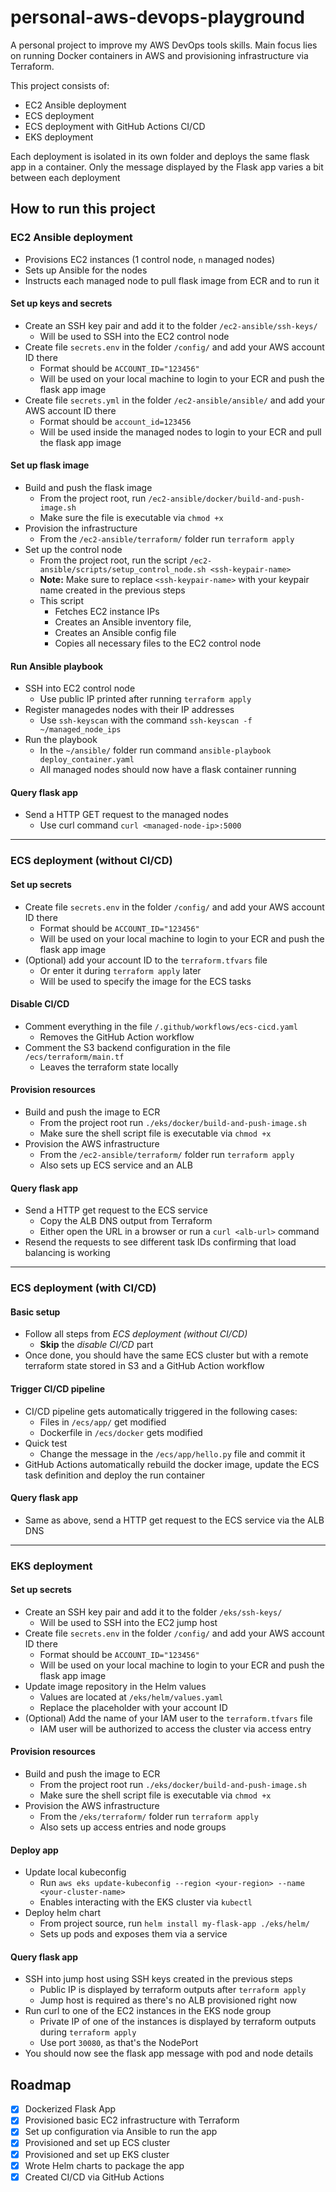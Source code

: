# personal-aws-devops-playground

A personal project to improve my AWS DevOps tools skills. Main focus lies on running Docker containers in AWS and provisioning infrastructure via Terraform.

This project consists of:

- EC2 Ansible deployment
- ECS deployment
- ECS deployment with GitHub Actions CI/CD
- EKS deployment

Each deployment is isolated in its own folder and deploys the same flask app in a container. Only the message displayed by the Flask app varies a bit between each deployment

## How to run this project

### EC2 Ansible deployment

- Provisions EC2 instances (1 control node, `n` managed nodes)
- Sets up Ansible for the nodes
- Instructs each managed node to pull flask image from ECR and to run it

#### Set up keys and secrets

- Create an SSH key pair and add it to the folder `/ec2-ansible/ssh-keys/`
  - Will be used to SSH into the EC2 control node
- Create file `secrets.env` in the folder `/config/` and add your AWS account ID there
  - Format should be `ACCOUNT_ID="123456"`
  - Will be used on your local machine to login to your ECR and push the flask app image
- Create file `secrets.yml` in the folder `/ec2-ansible/ansible/` and add your AWS account ID there
  - Format should be `account_id=123456`
  - Will be used inside the managed nodes to login to your ECR and pull the flask app image

#### Set up flask image

- Build and push the flask image
  - From the project root, run `/ec2-ansible/docker/build-and-push-image.sh`
  - Make sure the file is executable via `chmod +x`
- Provision the infrastructure
  - From the `/ec2-ansible/terraform/` folder run `terraform apply`
- Set up the control node
  - From the project root, run the script `/ec2-ansible/scripts/setup_control_node.sh <ssh-keypair-name>`
  - **Note:** Make sure to replace `<ssh-keypair-name>` with your keypair name created in the previous steps
  - This script
    - Fetches EC2 instance IPs
    - Creates an Ansible inventory file,
    - Creates an Ansible config file
    - Copies all necessary files to the EC2 control node

#### Run Ansible playbook

- SSH into EC2 control node
  - Use public IP printed after running `terraform apply`
- Register managedes nodes with their IP addresses
  - Use `ssh-keyscan` with the command `ssh-keyscan -f ~/managed_node_ips`
- Run the playbook
  - In the `~/ansible/` folder run command `ansible-playbook deploy_container.yaml`
  - All managed nodes should now have a flask container running

#### Query flask app

- Send a HTTP GET request to the managed nodes
  - Use curl command `curl <managed-node-ip>:5000`

---

### ECS deployment (without CI/CD)

#### Set up secrets

- Create file `secrets.env` in the folder `/config/` and add your AWS account ID there
  - Format should be `ACCOUNT_ID="123456"`
  - Will be used on your local machine to login to your ECR and push the flask app image
- (Optional) add your account ID to the `terraform.tfvars` file
  - Or enter it during `terraform apply` later
  - Will be used to specify the image for the ECS tasks

#### Disable CI/CD

- Comment everything in the file `/.github/workflows/ecs-cicd.yaml`
  - Removes the GitHub Action workflow
- Comment the S3 backend configuration in the file `/ecs/terraform/main.tf`
  - Leaves the terraform state locally

#### Provision resources

- Build and push the image to ECR
  - From the project root run `./eks/docker/build-and-push-image.sh`
  - Make sure the shell script file is executable via `chmod +x`
- Provision the AWS infrastructure
  - From the `/ec2-ansible/terraform/` folder run `terraform apply`
  - Also sets up ECS service and an ALB

#### Query flask app

- Send a HTTP get request to the ECS service
  - Copy the ALB DNS output from Terraform
  - Either open the URL in a browser or run a `curl <alb-url>` command
- Resend the requests to see different task IDs confirming that load balancing is working

---

### ECS deployment (with CI/CD)

#### Basic setup

- Follow all steps from _ECS deployment (without CI/CD)_
  - **Skip** the _disable CI/CD_ part
- Once done, you should have the same ECS cluster but with a remote terraform state stored in S3 and a GitHub Action workflow

#### Trigger CI/CD pipeline

- CI/CD pipeline gets automatically triggered in the following cases:
  - Files in `/ecs/app/` get modified
  - Dockerfile in `/ecs/docker` gets modified
- Quick test
  - Change the message in the `/ecs/app/hello.py` file and commit it
- GitHub Actions automatically rebuild the docker image, update the ECS task definition and deploy the run container

#### Query flask app

- Same as above, send a HTTP get request to the ECS service via the ALB DNS

---

### EKS deployment

#### Set up secrets

- Create an SSH key pair and add it to the folder `/eks/ssh-keys/`
  - Will be used to SSH into the EC2 jump host
- Create file `secrets.env` in the folder `/config/` and add your AWS account ID there
  - Format should be `ACCOUNT_ID="123456"`
  - Will be used on your local machine to login to your ECR and push the flask app image
- Update image repository in the Helm values
  - Values are located at `/eks/helm/values.yaml`
  - Replace the placeholder with your account ID
- (Optional) Add the name of your IAM user to the `terraform.tfvars` file
  - IAM user will be authorized to access the cluster via access entry

#### Provision resources

- Build and push the image to ECR
  - From the project root run `./eks/docker/build-and-push-image.sh`
  - Make sure the shell script file is executable via `chmod +x`
- Provision the AWS infrastructure
  - From the `/eks/terraform/` folder run `terraform apply`
  - Also sets up access entries and node groups

#### Deploy app

- Update local kubeconfig
  - Run `aws eks update-kubeconfig --region <your-region> --name <your-cluster-name>`
  - Enables interacting with the EKS cluster via `kubectl`
- Deploy helm chart
  - From project source, run `helm install my-flask-app ./eks/helm/`
  - Sets up pods and exposes them via a service

#### Query flask app

- SSH into jump host using SSH keys created in the previous steps
  - Public IP is displayed by terraform outputs after `terraform apply`
  - Jump host is required as there's no ALB provisioned right now
- Run curl to one of the EC2 instances in the EKS node group
  - Private IP of one of the instances is displayed by terraform outputs during `terraform apply`
  - Use port `30080`, as that's the NodePort
- You should now see the flask app message with pod and node details

## Roadmap

- [x] Dockerized Flask App
- [x] Provisioned basic EC2 infrastructure with Terraform
- [x] Set up configuration via Ansible to run the app
- [x] Provisioned and set up ECS cluster
- [x] Provisioned and set up EKS cluster
- [x] Wrote Helm charts to package the app
- [x] Created CI/CD via GitHub Actions
